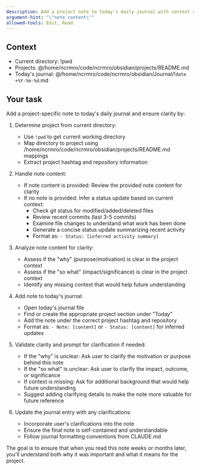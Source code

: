 ```yaml
---
description: Add a project note to today's daily journal with context validation
argument-hint: "\"note content\""
allowed-tools: Edit, Read
---
```


## Context

- Current directory: !pwd
- Projects: @/home/ncrmro/code/ncrmro/obsidian/projects/README.md
- Today's journal: @/home/ncrmro/code/ncrmro/obsidian/Journal/!`date +%Y-%m-%d`.md

## Your task

Add a project-specific note to today's daily journal and ensure clarity by:

1. Determine project from current directory:
   - Use `!pwd` to get current working directory
   - Map directory to project using /home/ncrmro/code/ncrmro/obsidian/projects/README.md mappings
   - Extract project hashtag and repository information

2. Handle note content:
   - If note content is provided: Review the provided note content for clarity
   - If no note is provided: Infer a status update based on current context:
     * Check git status for modified/added/deleted files
     * Review recent commits (last 3-5 commits)
     * Examine file changes to understand what work has been done
     * Generate a concise status update summarizing recent activity
     * Format as: `- Status: [inferred activity summary]`

3. Analyze note content for clarity:
   - Assess if the "why" (purpose/motivation) is clear in the project context
   - Assess if the "so what" (impact/significance) is clear in the project context
   - Identify any missing context that would help future understanding

4. Add note to today's journal:
   - Open today's journal file
   - Find or create the appropriate project section under "Today"
   - Add the note under the correct project hashtag and repository
   - Format as: `- Note: [content]` or `- Status: [content]` for inferred updates

5. Validate clarity and prompt for clarification if needed:
   - If the "why" is unclear: Ask user to clarify the motivation or purpose behind this note
   - If the "so what" is unclear: Ask user to clarify the impact, outcome, or significance
   - If context is missing: Ask for additional background that would help future understanding
   - Suggest adding clarifying details to make the note more valuable for future reference

6. Update the journal entry with any clarifications:
   - Incorporate user's clarifications into the note
   - Ensure the final note is self-contained and understandable
   - Follow journal formatting conventions from CLAUDE.md

The goal is to ensure that when you read this note weeks or months later, you'll understand both why it was important and what it means for the project.